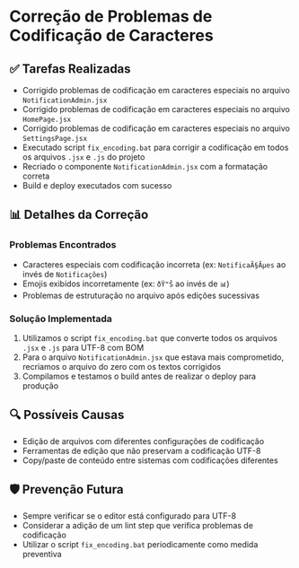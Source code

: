 # Correção de Problemas de Codificação de Caracteres

## ✅ Tarefas Realizadas

- Corrigido problemas de codificação em caracteres especiais no arquivo `NotificationAdmin.jsx`
- Corrigido problemas de codificação em caracteres especiais no arquivo `HomePage.jsx`
- Corrigido problemas de codificação em caracteres especiais no arquivo `SettingsPage.jsx`
- Executado script `fix_encoding.bat` para corrigir a codificação em todos os arquivos `.jsx` e `.js` do projeto
- Recriado o componente `NotificationAdmin.jsx` com a formatação correta
- Build e deploy executados com sucesso

## 📊 Detalhes da Correção

### Problemas Encontrados

- Caracteres especiais com codificação incorreta (ex: `NotificaÃ§Ãµes` ao invés de `Notificações`)
- Emojis exibidos incorretamente (ex: `ðŸ"Š` ao invés de `📊`)
- Problemas de estruturação no arquivo após edições sucessivas

### Solução Implementada

1. Utilizamos o script `fix_encoding.bat` que converte todos os arquivos `.jsx` e `.js` para UTF-8 com BOM
2. Para o arquivo `NotificationAdmin.jsx` que estava mais comprometido, recriamos o arquivo do zero com os textos corrigidos
3. Compilamos e testamos o build antes de realizar o deploy para produção

## 🔍 Possíveis Causas

- Edição de arquivos com diferentes configurações de codificação
- Ferramentas de edição que não preservam a codificação UTF-8
- Copy/paste de conteúdo entre sistemas com codificações diferentes

## 🛡️ Prevenção Futura

- Sempre verificar se o editor está configurado para UTF-8
- Considerar a adição de um lint step que verifica problemas de codificação
- Utilizar o script `fix_encoding.bat` periodicamente como medida preventiva
